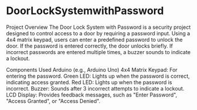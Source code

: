 # DoorLockSystemwithPassword

Project Overview
The Door Lock System with Password is a security project designed to control access to a door by requiring a password input. Using a 4x4 matrix keypad, users can enter a predefined password to unlock the door. If the password is entered correctly, the door unlocks briefly. If incorrect passwords are entered multiple times, a buzzer sounds to indicate a lockout.


Components Used
Arduino (e.g., Arduino Uno)
4x4 Matrix Keypad: For entering the password.
Green LED: Lights up when the password is correct, indicating access granted.
Red LED: Lights up when the password is incorrect.
Buzzer: Sounds after 3 incorrect attempts to indicate a lockout.
LCD Display: Provides feedback messages, such as "Enter Password", "Access Granted", or "Access Denied".
